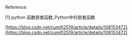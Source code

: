 
Reference:

[1] python 函数嵌套函数_Python中的嵌套函数

[https://blog.csdn.net/cumifi2519/article/details/108153472](https://blog.csdn.net/cumifi2519/article/details/108153472)